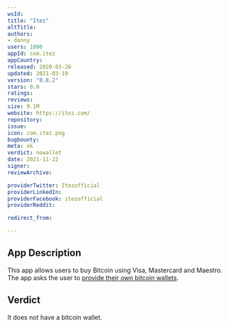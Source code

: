 ```yaml
---
wsId: 
title: "Itez"
altTitle: 
authors:
- danny
users: 1000
appId: com.itez
appCountry: 
released: 2020-03-26
updated: 2021-03-19
version: "0.8.2"
stars: 0.0
ratings: 
reviews: 
size: 9.1M
website: https://itez.com/
repository: 
issue: 
icon: com.itez.png
bugbounty: 
meta: ok
verdict: nowallet
date: 2021-11-22
signer: 
reviewArchive:

providerTwitter: Itezofficial
providerLinkedIn: 
providerFacebook: itezofficial
providerReddit: 

redirect_from:

---
```


## App Description

This app allows users to buy Bitcoin using Visa, Mastercard and Maestro. The app asks the user to [provide their own bitcoin wallets](https://twitter.com/BitcoinWalletz/status/1459093498544623617).

## Verdict

It does not have a bitcoin wallet.
